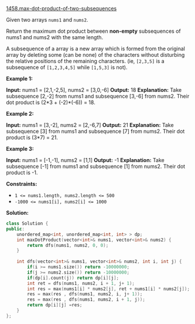 [1458.max-dot-product-of-two-subsequences](https://leetcode.com/problems/max-dot-product-of-two-subsequences/)  

Given two arrays `nums1` and `nums2`.

Return the maximum dot product between **non-empty** subsequences of nums1 and nums2 with the same length.

A subsequence of a array is a new array which is formed from the original array by deleting some (can be none) of the characters without disturbing the relative positions of the remaining characters. (ie, `[2,3,5]` is a subsequence of `[1,2,3,4,5]` while `[1,5,3]` is not).

**Example 1:**

**Input:** nums1 = \[2,1,-2,5\], nums2 = \[3,0,-6\]
**Output:** 18
**Explanation:** Take subsequence \[2,-2\] from nums1 and subsequence \[3,-6\] from nums2.
Their dot product is (2\*3 + (-2)\*(-6)) = 18.

**Example 2:**

**Input:** nums1 = \[3,-2\], nums2 = \[2,-6,7\]
**Output:** 21
**Explanation:** Take subsequence \[3\] from nums1 and subsequence \[7\] from nums2.
Their dot product is (3\*7) = 21.

**Example 3:**

**Input:** nums1 = \[-1,-1\], nums2 = \[1,1\]
**Output:** -1
**Explanation:** Take subsequence \[-1\] from nums1 and subsequence \[1\] from nums2.
Their dot product is -1.

**Constraints:**

*   `1 <= nums1.length, nums2.length <= 500`
*   `-1000 <= nums1[i], nums2[i] <= 1000`  



**Solution:**  

```cpp
class Solution {
public:
    unordered_map<int, unordered_map<int, int> > dp;
    int maxDotProduct(vector<int>& nums1, vector<int>& nums2) {
        return dfs(nums1, nums2, 0, 0);
    }
    
    int dfs(vector<int>& nums1, vector<int>& nums2, int i, int j) {
        if(i >= nums1.size()) return -10000000;
        if(j >= nums2.size()) return -10000000;
        if(dp[i].count(j)) return dp[i][j];
        int ret = dfs(nums1, nums2, i + 1, j+ 1);
        int res = max(nums1[i] * nums2[j], ret + nums1[i] * nums2[j]);
        res = max(res , dfs(nums1, nums2, i, j+ 1));
        res = max(res , dfs(nums1, nums2, i + 1, j));
        return dp[i][j] =res;
    }
};
```
      